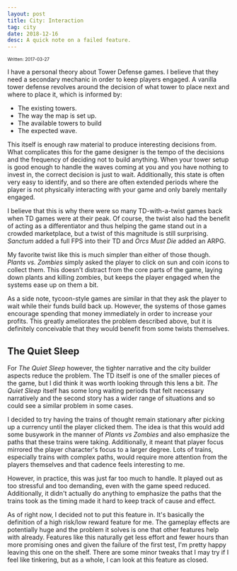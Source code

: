 ```yaml
---
layout: post
title: City: Interaction
tag: city
date: 2018-12-16
desc: A quick note on a failed feature.
---
```


<p style="font-size:10px">Written: 2017-03-27


I have a personal theory about Tower Defense games. I believe that they need a secondary mechanic in order to keep players engaged. A vanilla tower defense revolves around the decision of what tower to place next and where to place it, which is informed by:
- The existing towers.
- The way the map is set up.
- The available towers to build
- The expected wave.


This itself is enough raw material to produce interesting decisions from. What complicates this for the game designer is the tempo of the decisions and the frequency of deciding not to build anything. When your tower setup is good enough to handle the waves coming at you and you have nothing to invest in, the correct decision is just to wait. Additionally, this state is often very easy to identify, and so there are often extended periods where the player is not physically interacting with your game and only barely mentally engaged.


I believe that this is why there were so many TD-with-a-twist games back when TD games were at their peak. Of course, the twist also had the benefit of acting as a differentiator and thus helping the game stand out in a crowded marketplace, but a twist of this magnitude is still surprising. *Sanctum* added a full FPS into their TD and *Orcs Must Die* added an ARPG.


My favorite twist like this is much simpler than either of those though. *Plants vs. Zombies* simply asked the player to click on sun and coin icons to collect them. This doesn't distract from the core parts of the game, laying down plants and killing zombies, but keeps the player engaged when the systems ease up on them a bit.


As a side note, tycoon-style games are similar in that they ask the player to wait while their funds build back up. However, the systems of those games encourage spending that money immediately in order to increase your profits. This greatly ameliorates the problem described above, but it is definitely conceivable that they would benefit from some twists themselves.

## The Quiet Sleep

For *The Quiet Sleep* however, the tighter narrative and the city builder aspects reduce the problem. The TD itself is one of the smaller pieces of the game, but I did think it was worth looking through this lens a bit. *The Quiet Sleep* itself has some long waiting periods that felt necessary narratively and the second story has a wider range of situations and so could see a similar problem in some cases.


I decided to try having the trains of thought remain stationary after picking up a currency until the player clicked them. The idea is that this would add some busywork in the manner of *Plants vs Zombies* and also emphasize the paths that these trains were taking. Additionally, it meant that player focus mirrored the player character's focus to a larger degree. Lots of trains, especially trains with complex paths, would require more attention from the players themselves and that cadence feels interesting to me.


However, in practice, this was just far too much to handle. It played out as too stressful and too demanding, even with the game speed reduced. Additionally, it didn't actually do anything to emphasize the paths that the trains took as the timing made it hard to keep track of cause and effect.


As of right now, I decided not to put this feature in. It's basically the definition of a high risk/low reward feature for me. The gameplay effects are potentially huge and the problem it solves is one that other features help with already. Features like this naturally get less effort and fewer hours than more promising ones and given the failure of the first test, I'm pretty happy leaving this one on the shelf. There are some minor tweaks that I may try if I feel like tinkering, but as a whole, I can look at this feature as closed.

